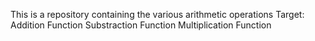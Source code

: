 This is a repository containing the various arithmetic operations
	Target:
		Addition Function
		Substraction Function
		Multiplication Function 
